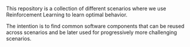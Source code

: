 This repository is a collection of different scenarios where we use Reinforcement Learning to learn optimal behavior.

The intention is to find common software components that can be reused across scenarios and be later used for progressively more challenging scenarios.

